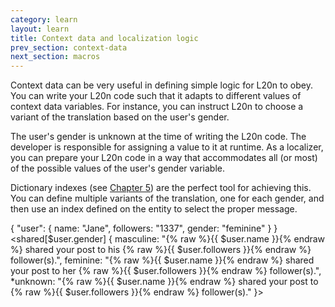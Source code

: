 ```yaml
---
category: learn
layout: learn
title: Context data and localization logic
prev_section: context-data
next_section: macros
---
```


Context data can be very useful in defining simple logic for L20n to obey.  You can write your L20n code such that it adapts to different values of context data variables.  For instance, you can instruct L20n to choose a variant of the translation based on the user's gender.

The user's gender is unknown at the time of writing the L20n code.  The developer is responsible for assigning a value to it at runtime.  As a localizer, you can prepare your L20n code in a way that accommodates all (or most) of the possible values of the user's gender variable.

Dictionary indexes (see <a href="{% post_url 2012-07-05-indexes-for-hash-tables %}">Chapter 5</a>) are the perfect tool for achieving this.  You can define multiple variants of the translation, one for each gender, and then use an index defined on the entity to select the proper message.

<div id="editor1" class="editor height15">{
    "user": {
        name: "Jane",
        followers: "1337",
        gender: "feminine"
    }
}
</div>
<div id="editor2" class="editor height15">&lt;shared[$user.gender] {
  masculine: "{% raw %}{{ $user.name }}{% endraw %} shared your post to his {% raw %}{{ $user.followers }}{% endraw %} follower(s).",
  feminine: "{% raw %}{{ $user.name }}{% endraw %}  shared your post to her {% raw %}{{ $user.followers }}{% endraw %} follower(s).",
 *unknown: "{% raw %}{{ $user.name }}{% endraw %} shared your post to {% raw %}{{ $user.followers }}{% endraw %} follower(s)."
}&gt;
</div>
<dl id="output">
</dl>